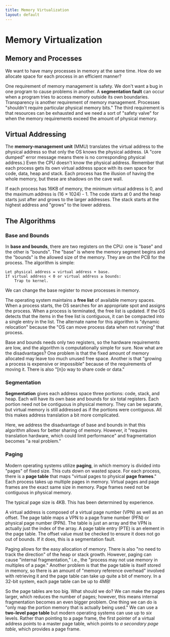 ```yaml
---
title: Memory Virtualization
layout: default
---
```


# Memory Virtualization

## Memory and Processes

We want to have many processes in memory at the same time. How do we allocate space for each process in an efficient manner?

One requirement of memory management is safety. We don't want a bug in one program to cause problems in another. A **segmentation fault** can occur when a program tries to access memory outside its own boundaries. Transparency is another requirement of memory management. Processes "shouldn't require particular physical memory bits." The third requirement is that resources can be exhausted and we need a sort of "safety valve" for when the memory requirements exceed the amount of physical memory.

## Virtual Addressing

The **memory-management unit** (MMU) translates the virtual address to the physical address so that only the OS knows the physical address. (A "core dumped" error message means there is no corresponding physical address.) Even the CPU doesn't know the physical address. Remember that each process gets its own virtual address space with its own space for code, data, heap and stack. Each process has the illusion of having the whole memory, but these are shadows on the cave wall.

If each process has 16KB of memory, the minimum virtual address is 0, and the maximum address is (16 × 1024) - 1. The code starts at 0 and the heap starts just after and grows to the larger addresses. The stack starts at the highest address and "grows" to the lower address.

## The Algorithms

### Base and Bounds

In **base and bounds**, there are two registers on the CPU: one is "base" and the other is "bounds". The "base" is where the memory segment begins and the "bounds" is the allowed size of the memory. They are on the PCB for the process. The algorithm is simple:

    Let physical address = virtual address + base.
    If virtual address < 0 or virtual address ≥ bounds:
        Trap to kernel.

We can change the base register to move processes in memory.

The operating system maintains a **free list** of available memory spaces. When a process starts, the OS searches for an appropriate spot and assigns the process. When a process is terminated, the free list is updated. If the OS detects that the items in the free list is contiguous, it can be compacted into a single entry in the list. The alternate name for this algorithm is "dynamic relocation" because the "OS can move process data when not running" that process.

Base and bounds needs only two registers, so the hardware requirements are low, and the algorithm is computationally simple for sure. Now what are the disadvantages? One problem is that the fixed amount of memory allocated may leave too much unused free space. Another is that "growing a process is expensive or impossible" because of the requirements of moving it. There is also "[n]o way to share code or data."

### Segmentation

**Segmentation** gives each address space three portions: code, stack, and heap. Each will have its own base and bounds for six total registers. Each portion need not be contiguous in physical memory. They can be separate, but virtual memory is still addressed as if the portions were contiguous. All this makes address translation a bit more complicated.

Here, we address the disadvantage of base and bounds in that this algorithm allows for better sharing of memory. However, it "requires translation hardware, which could limit performance" and fragmentation becomes "a real problem."

### Paging

Modern operating systems utilize **paging**, in which memory is divided into "pages" of fixed size. This cuts down on wasted space. For each process, there is a **page table** that maps "virtual pages to physical **page frames**." Each process takes up multiple pages in memory. Virtual pages and page frames are the exact same size in memory. Page frames need not be contiguous in physical memory.

The typical page size is 4KB. This has been determined by experience.

A virtual address is composed of a virtual page number (VPN) as well as an offset. The page table maps a VPN to a page frame number (PFN) or physical page number (PPN). The table is just an array and the VPN is actually just the index of the array. A page table entry (PTE) is an element in the page table. The offset value must be checked to ensure it does not go out of bounds. If it does, this is a segmentation fault.

Paging allows for the easy allocation of memory. There is also "no need to track the direction" of the heap or stack growth. However, paging can cause "internal fragmentation," i.e., the "process may not use memory in multiples of a page." Another problem is that the page table is itself stored in memory, so there is an amount of "memory reference overhead" involved with retrieving it and the page table can take up quite a bit of memory. In a 32-bit system, each page table can be up to 4MB!

So the page tables are too big. What should we do? We can make the pages larger, which reduces the number of pages; however, this means internal fragmentation becomes an even bigger problem. One thing we can do is "only map the portion memory that is actually being used." We can use a **two-level page table** but modern operating systems can use up to *six* levels. Rather than pointing to a page frame, the first pointer of a virtual address points to a master page table, which points to *a secondary page table*, which provides a page frame.
